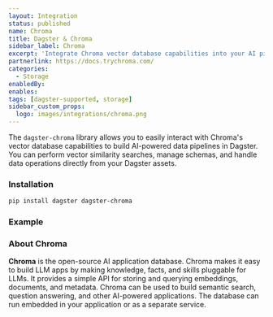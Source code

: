 ```yaml
---
layout: Integration
status: published
name: Chroma
title: Dagster & Chroma
sidebar_label: Chroma
excerpt: 'Integrate Chroma vector database capabilities into your AI pipelines powered by Dagster.'
partnerlink: https://docs.trychroma.com/
categories:
  - Storage
enabledBy:
enables:
tags: [dagster-supported, storage]
sidebar_custom_props:
  logo: images/integrations/chroma.png
---
```


The `dagster-chroma` library allows you to easily interact with Chroma's vector database capabilities to build AI-powered data pipelines in Dagster. You can perform vector similarity searches, manage schemas, and handle data operations directly from your Dagster assets.

### Installation

```bash
pip install dagster dagster-chroma
```

### Example

<CodeExample path="docs_snippets/docs_snippets/integrations/chroma.py" language="python" />

### About Chroma

**Chroma** is the open-source AI application database. Chroma makes it easy to build LLM apps by making knowledge, facts, and skills pluggable for LLMs. It provides a simple API for storing and querying embeddings, documents, and metadata. Chroma can be used to build semantic search, question answering, and other AI-powered applications. The database can run embedded in your application or as a separate service.
